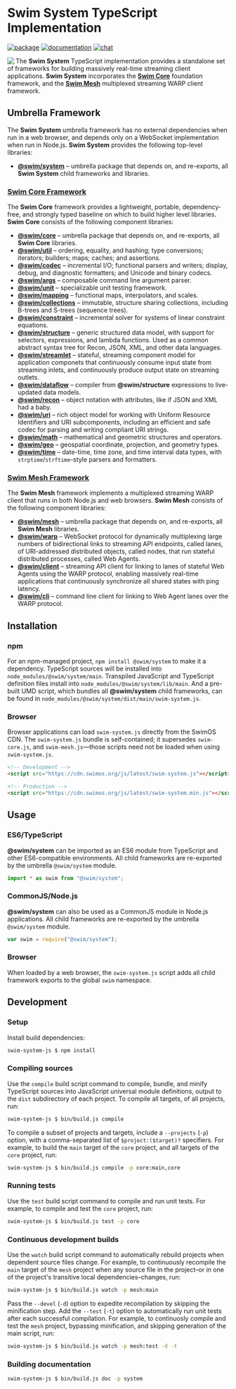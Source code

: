 # Swim System TypeScript Implementation

[![package](https://img.shields.io/npm/v/@swim/system.svg)](https://www.npmjs.com/package/@swim/system)
[![documentation](https://img.shields.io/badge/doc-TypeDoc-blue.svg)](https://docs.swimos.org/js/latest)
[![chat](https://img.shields.io/badge/chat-Gitter-green.svg)](https://gitter.im/swimos/community)

<a href="https://www.swimos.org"><img src="https://docs.swimos.org/readme/marlin-blue.svg" align="left"></a>

The **Swim System** TypeScript implementation provides a standalone set of
frameworks for building massively real-time streaming client applications.
**Swim System** incorporates the [**Swim Core**](swim-core-js) foundation
framework, and the [**Swim Mesh**](swim-mesh-js) multiplexed streaming
WARP client framework.

## Umbrella Framework

The **Swim System** umbrella framework has no external dependencies when run
in a web browser, and depends only on a WebSocket implementation when run in
Node.js.  **Swim System** provides the following top-level libraries:

- [**@swim/system**](@swim/system) –
  umbrella package that depends on, and re-exports, all **Swim System**
  child frameworks and libraries.

### [**Swim Core** Framework](swim-core-js)

The **Swim Core** framework provides a lightweight, portable, dependency-free,
and strongly typed baseline on which to build higher level libraries.
**Swim Core** consists of the following component libraries:

- [**@swim/core**](swim-core-js/@swim/core) –
  umbrella package that depends on, and re-exports, all **Swim Core** libraries.
- [**@swim/util**](swim-core-js/@swim/util) –
  ordering, equality, and hashing; type conversions; iterators; builders;
  maps; caches; and assertions.
- [**@swim/codec**](swim-core-js/@swim/codec) –
  incremental I/O; functional parsers and writers; display, debug, and
  diagnostic formatters; and Unicode and binary codecs.
- [**@swim/args**](swim-core-js/@swim/args) –
  composable command line argument parser.
- [**@swim/unit**](swim-core-js/@swim/unit) –
  specializable unit testing framework.
- [**@swim/mapping**](swim-core-js/@swim/mapping) –
  functional maps, interpolators, and scales.
- [**@swim/collections**](swim-core-js/@swim/collections) –
  immutable, structure sharing collections, including B-trees and S-trees
  (sequence trees).
- [**@swim/constraint**](swim-core-js/@swim/constraint) –
  incremental solver for systems of linear constraint equations.
- [**@swim/structure**](swim-core-js/@swim/structure) –
  generic structured data model, with support for selectors, expressions,
  and lambda functions.  Used as a common abstract syntax tree for Recon,
  JSON, XML, and other data languages.
- [**@swim/streamlet**](swim-core-js/@swim/streamlet) –
  stateful, streaming component model for application componets that
  continuously consume input state from streaming inlets, and continuously
  produce output state on streaming outlets.
- [**@swim/dataflow**](swim-core-js/@swim/dataflow) –
  compiler from **@swim/structure** expressions to live-updated data models.
- [**@swim/recon**](swim-core-js/@swim/recon) –
  object notation with attributes, like if JSON and XML had a baby.
- [**@swim/uri**](swim-core-js/@swim/uri) –
  rich object model for working with Uniform Resource Identifiers and URI
  subcomponents, including an efficient and safe codec for parsing and
  writing compliant URI strings.
- [**@swim/math**](swim-core-js/@swim/math) –
  mathematical and geometric structures and operators.
- [**@swim/geo**](swim-core-js/@swim/geo) –
  geospatial coordinate, projection, and geometry types.
- [**@swim/time**](swim-core-js/@swim/time) –
  date-time, time zone, and time interval data types,
  with `strptime`/`strftime`-style parsers and formatters.

### [**Swim Mesh** Framework](swim-mesh-js)

The **Swim Mesh** framework implements a multiplexed streaming WARP client that
runs in both Node.js and web browsers.  **Swim Mesh** consists of the following
component libraries:

- [**@swim/mesh**](swim-mesh-js/@swim/mesh) –
  umbrella package that depends on, and re-exports, all **Swim Mesh** libraries.
- [**@swim/warp**](swim-mesh-js/@swim/warp) –
  WebSocket protocol for dynamically multiplexing large numbers of
  bidirectional links to streaming API endpoints, called lanes, of
  URI-addressed distributed objects, called nodes, that run stateful
  distributed processes, called Web Agents.
- [**@swim/client**](swim-mesh-js/@swim/client) –
  streaming API client for linking to lanes of stateful Web Agents using the
  WARP protocol, enabling massively real-time applications that continuously
  synchronize all shared states with ping latency.
- [**@swim/cli**](swim-mesh-js/@swim/cli) –
  command line client for linking to Web Agent lanes over the WARP protocol.

## Installation

### npm

For an npm-managed project, `npm install @swim/system` to make it a dependency.
TypeScript sources will be installed into `node_modules/@swim/system/main`.
Transpiled JavaScript and TypeScript definition files install into
`node_modules/@swim/system/lib/main`.  And a pre-built UMD script, which
bundles all **@swim/system** child frameworks, can be found in
`node_modules/@swim/system/dist/main/swim-system.js`.

### Browser

Browser applications can load `swim-system.js` directly from the SwimOS CDN.
The `swim-system.js` bundle is self-contained; it supersedes `swim-core.js`,
and `swim-mesh.js`—those scripts need not be loaded when using `swim-system.js`.

```html
<!-- Development -->
<script src="https://cdn.swimos.org/js/latest/swim-system.js"></script>

<!-- Production -->
<script src="https://cdn.swimos.org/js/latest/swim-system.min.js"></script>
```

## Usage

### ES6/TypeScript

**@swim/system** can be imported as an ES6 module from TypeScript and other
ES6-compatible environments.  All child frameworks are re-exported by
the umbrella `@swim/system` module.

```typescript
import * as swim from "@swim/system";
```

### CommonJS/Node.js

**@swim/system** can also be used as a CommonJS module in Node.js applications.
All child frameworks are re-exported by the umbrella `@swim/system` module.

```javascript
var swim = require("@swim/system");
```

### Browser

When loaded by a web browser, the `swim-system.js` script adds all child
framework exports to the global `swim` namespace.

## Development

### Setup

Install build dependencies:

```sh
swim-system-js $ npm install
```

### Compiling sources

Use the `compile` build script command to compile, bundle, and minify
TypeScript sources into JavaScript universal module definitions, output
to the `dist` subdirectory of each project.  To compile all targets,
of all projects, run:

```sh
swim-system-js $ bin/build.js compile
```

To compile a subset of projects and targets, include a `--projects` (`-p`)
option, with a comma-separated list of `$project:($target)?` specifiers.
For example, to build the `main` target of the `core` project, and all
targets of the `core` project, run:

```sh
swim-system-js $ bin/build.js compile -p core:main,core
```

### Running tests

Use the `test` build script command to compile and run unit tests.
For example, to compile and test the `core` project, run:

```sh
swim-system-js $ bin/build.js test -p core
```

### Continuous development builds

Use the `watch` build script command to automatically rebuild projects when
dependent source files change.  For example, to continuously recompile the
`main` target of the `mesh` project when any source file in the project–or in
one of the project's transitive local dependencies–changes, run:

```sh
swim-system-js $ bin/build.js watch -p mesh:main
```

Pass the `--devel` (`-d`) option to expedite recompilation by skipping the
minification step.  Add the `--test` (`-t`) option to automatically run unit
tests after each successful compilation.  For example, to continuosly compile
and test the `mesh` project, bypassing minification, and skipping generation of
the main script, run:

```sh
swim-system-js $ bin/build.js watch -p mesh:test -d -t
```

### Building documentation

```sh
swim-system-js $ bin/build.js doc -p system
```
